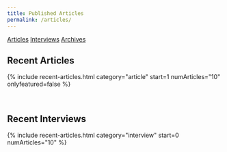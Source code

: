 ```yaml
---
title: Published Articles
permalink: /articles/
---
```


<a class="button" href="#recent-articles">Articles</a>
<a class="button" href="#recent-interviews">Interviews</a>
<a class="button" href="/archives">Archives</a>

## Recent Articles
{% include recent-articles.html category="article" start=1 numArticles="10" onlyfeatured=false %}

<br>

## Recent Interviews
{% include recent-articles.html category="interview" start=0 numArticles="10" %}
